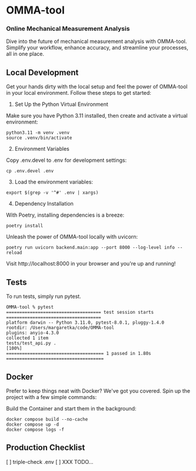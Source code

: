 # OMMA-tool

### Online Mechanical Measurement Analysis

Dive into the future of mechanical measurement analysis with OMMA-tool. Simplify your workflow, enhance accuracy, and streamline your processes, all in one place.

## Local Development

Get your hands dirty with the local setup and feel the power of OMMA-tool in your local environment. Follow these steps to get started:

1. Set Up the Python Virtual Environment

Make sure you have Python 3.11 installed, then create and activate a virtual environment:

```
python3.11 -m venv .venv
source .venv/bin/activate
````

2. Environment Variables

Copy .env.devel to .env for development settings:

```
cp .env.devel .env
````

3. Load the environment variables:

```
export $(grep -v '^#' .env | xargs)
```

4. Dependency Installation

With Poetry, installing dependencies is a breeze:

```
poetry install
```

Unleash the power of OMMA-tool locally with uvicorn:

```
poetry run uvicorn backend.main:app --port 8000 --log-level info --reload
```

Visit http://localhost:8000 in your browser and you're up and running!


## Tests

To run tests, simply run pytest.

```
OMMA-tool % pytest
==================================== test session starts ====================================
platform darwin -- Python 3.11.0, pytest-8.0.1, pluggy-1.4.0
rootdir: /Users/margaretka/code/OMMA-tool
plugins: anyio-4.3.0
collected 1 item
tests/test_api.py .                                                                   [100%]
===================================== 1 passed in 1.80s =====================================
```


## Docker

Prefer to keep things neat with Docker? We've got you covered. Spin up the project with a few simple commands:

Build the Container and start them in the background:

```
docker compose build --no-cache
docker compose up -d
docker compose logs -f
```


## Production Checklist

[ ] triple-check .env
[ ] XXX TODO...
